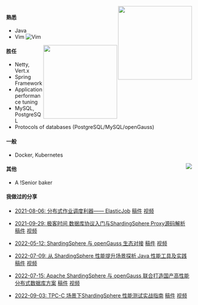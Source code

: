 <a href="http://wwj.icu">
  <img align="right" height=200px src="https://github-readme-stats.vercel.app/api?username=TeslaCN&show_icons=true&count_private=true" />
</a>


#### 熟悉

- Java
- Vim ![Vim](https://www.vim.org/images/vim_on_fire.gif)


<a href="http://wwj.icu">
  <img align="right" height=200px src="https://github-readme-stats.vercel.app/api/top-langs/?username=TeslaCN&layout=compact&langs_count=10&hide=html,javascript,css,freemarker" />
</a>

#### 胜任

- Netty, Vert.x
- Spring Framework
- Application performance tuning
- MySQL, PostgreSQL
- Protocols of databases (PostgreSQL/MySQL/openGauss)

#### 一般

- Docker, Kubernetes


<a href="https://github.com/TeslaCN">
    <img align="right" src="https://profile-counter.glitch.me/TeslaCN/count.svg" />
</a>

#### 其他

- A !Senior baker

#### 我做过的分享

- [2021-08-06: 分布式作业调度利器—— ElasticJob](https://apachecon.com/acasia2021/zh/sessions/1044.html)
  [稿件](https://wuweijie.oss-cn-shenzhen.aliyuncs.com/slides/20210806_ApacheCon_Asia_ElasticJob.pdf)
  [视频](https://www.bilibili.com/video/BV1BQ4y127Fp/)

- [2021-09-29: 极客时间 数据库协议入门与ShardingSphere Proxy源码解析](https://wuweijie.oss-cn-shenzhen.aliyuncs.com/slides/20210929_Geekbang_ShardingSphere_poster.jpeg)
  [稿件](https://wuweijie.oss-cn-shenzhen.aliyuncs.com/slides/20210929_Geekbang_ShardingSphere_Proxy.pdf)
  [视频](https://www.bilibili.com/video/BV1YQ4y1B7z3/)

- [2022-05-12: ShardingSphere 与 openGauss 生态对接](https://wuweijie.oss-cn-shenzhen.aliyuncs.com/slides/20220512_ShardingSphere_openGauss_poster.jpg)
  [稿件](https://wuweijie.oss-cn-shenzhen.aliyuncs.com/slides/20220512_ShardingSphere_openGauss.pdf)
  [视频](https://www.bilibili.com/video/BV1ur4y1b7Nk/)

- [2022-07-09: 从 ShardingSphere 性能提升场景探析 Java 性能工具及实践](https://wuweijie.oss-cn-shenzhen.aliyuncs.com/slides/20220709_ShardingSphere_Java_performance_poster.jpg)
  [稿件](https://wuweijie.oss-cn-shenzhen.aliyuncs.com/slides/20220709_ShardingSphere_Java_performance.pdf)
  [视频](https://www.bilibili.com/video/BV1YU4y1q7Nq/)

- [2022-07-15: Apache ShardingSphere 与 openGauss 联合打造国产高性能分布式数据库方案]()
  [稿件](https://wuweijie.oss-cn-shenzhen.aliyuncs.com/slides/20220715_ShardingSphere_openGauss_TPC-C.pdf)
  [视频]()

- [2022-09-03: TPC-C 场景下ShardingSphere 性能测试实战指南]()
  [稿件](https://wuweijie.oss-cn-shenzhen.aliyuncs.com/slides/20220903_ShardingSphere_meetup_Beijing.pdf)
  [视频]()

<!--
#### 里程碑

[借生态力量，openGauss突破性能瓶颈](https://mp.weixin.qq.com/s?__biz=MzI5MzIwNDI1MQ==&mid=2650227570&idx=6&sn=e100def98382fe76c76dbab57f7c2c56&chksm=f4765b06c301d21007596e26ea879c7a1b3e00f5597388904c0ebfe220dc17bcbbd5b92dde72&scene=27)
-->
